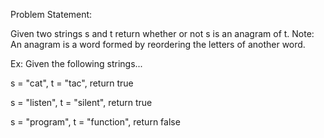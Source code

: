 Problem Statement:

Given two strings s and t return whether or not s is an anagram of t.
Note: An anagram is a word formed by reordering the letters of another word.

Ex: Given the following strings...

s = "cat", t = "tac", return true

s = "listen", t = "silent", return true

s = "program", t = "function", return false
